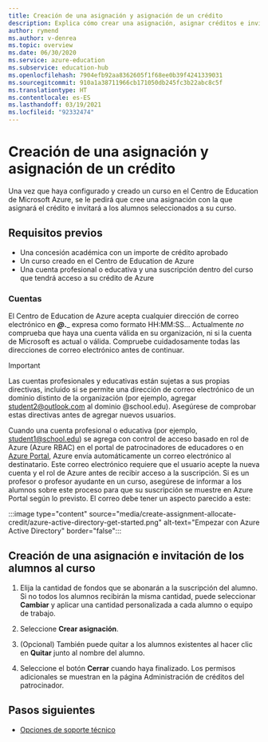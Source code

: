```yaml
---
title: Creación de una asignación y asignación de un crédito
description: Explica cómo crear una asignación, asignar créditos e invitar a los alumnos a un curso en Centro de Education de Azure.
author: rymend
ms.author: v-denrea
ms.topic: overview
ms.date: 06/30/2020
ms.service: azure-education
ms.subservice: education-hub
ms.openlocfilehash: 7904efb92aa8362605f1f68ee0b39f4241339031
ms.sourcegitcommit: 910a1a38711966cb171050db245fc3b22abc8c5f
ms.translationtype: HT
ms.contentlocale: es-ES
ms.lasthandoff: 03/19/2021
ms.locfileid: "92332474"
---
```

# <a name="create-an-assignment-and-allocate-credit"></a>Creación de una asignación y asignación de un crédito

Una vez que haya configurado y creado un curso en el Centro de Education de Microsoft Azure, se le pedirá que cree una asignación con la que asignará el crédito e invitará a los alumnos seleccionados a su curso.

## <a name="prerequisites"></a>Requisitos previos

- Una concesión académica con un importe de crédito aprobado
- Un curso creado en el Centro de Education de Azure
- Una cuenta profesional o educativa y una suscripción dentro del curso que tendrá acceso a su crédito de Azure

### <a name="accounts"></a>Cuentas

El Centro de Education de Azure acepta cualquier dirección de correo electrónico en _____@___.___ expresa como formato HH:MM:SS… Actualmente *no* comprueba que haya una cuenta válida en su organización, ni si la cuenta de Microsoft es actual o válida. Compruebe cuidadosamente todas las direcciones de correo electrónico antes de continuar.

> [!IMPORTANT]
> Las cuentas profesionales y educativas están sujetas a sus propias directivas, incluido si se permite una dirección de correo electrónico de un dominio distinto de la organización (por ejemplo, agregar student2@outlook.com al dominio @school.edu). Asegúrese de comprobar estas directivas antes de agregar nuevos usuarios.

Cuando una cuenta profesional o educativa (por ejemplo, student1@school.edu) se agrega con control de acceso basado en rol de Azure (Azure RBAC) en el portal de patrocinadores de educadores o en [Azure Portal](https://portal.azure.com), Azure envía automáticamente un correo electrónico al destinatario. Este correo electrónico requiere que el usuario acepte la nueva cuenta y el rol de Azure antes de recibir acceso a la suscripción. Si es un profesor o profesor ayudante en un curso, asegúrese de informar a los alumnos sobre este proceso para que su suscripción se muestre en Azure Portal según lo previsto. El correo debe tener un aspecto parecido a este:

:::image type="content" source="media/create-assignment-allocate-credit/azure-active-directory-get-started.png" alt-text="Empezar con Azure Active Directory" border="false":::

## <a name="create-an-assignment-and-invite-students-to-the-course"></a>Creación de una asignación e invitación de los alumnos al curso

1. Elija la cantidad de fondos que se abonarán a la suscripción del alumno. Si no todos los alumnos recibirán la misma cantidad, puede seleccionar **Cambiar** y aplicar una cantidad personalizada a cada alumno o equipo de trabajo.

1. Seleccione **Crear asignación**.
1. (Opcional) También puede quitar a los alumnos existentes al hacer clic en **Quitar** junto al nombre del alumno.
1. Seleccione el botón **Cerrar** cuando haya finalizado. Los permisos adicionales se muestran en la página Administración de créditos del patrocinador.

## <a name="next-steps"></a>Pasos siguientes

- [Opciones de soporte técnico](educator-service-desk.md)
